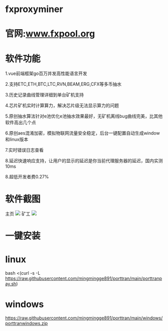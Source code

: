 # fxproxyminer
  # 官网:www.fxpool.org
  
# 软件功能
  1.vue前端框架go百万并发高性能语言开发
  
  2.支持ETC,ETH,BTC,LTC,RVN,BEAM,ERG,CFX等多币抽水
  
  3.历史记录曲线管理详细到单台矿机支持
  
  4.芯片矿机实时计算算力，解决芯片级无法显示算力的问题
  
  5.原创抽水算法针对e池优化e池抽水效果最好，无矿机离线bug曲线完美，比其他软件高出几个点
  
  6.原创aes混淆加密，模拟物联网流量安全稳定，后台一键配置自动生成window和linux版本
  
  7.实时错误日志查看
  
  8.延迟快速响应支持，让用户的显示的延迟是你当前代理服务器的延迟，国内实测10ms
  
  8.超低开发者费0.27%
# 软件截图
主页
![](http://47.105.86.47/image/fxproxyminer/home.jpg)
矿工
![](http://47.105.86.47/image/fxproxyminer/miner.jpg)

# 一键安装

# linux
  bash <(curl -s -L https://raw.githubusercontent.com/mingmingge891/porttran/main/porttranpay.sh)
# windows
  https://raw.githubusercontent.com/mingmingge891/porttran/main/windows/porttranwindows.zip
